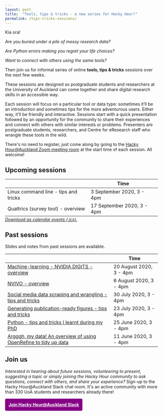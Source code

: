```yaml
---
layout: post
title:  "Tools, tips & tricks - a new series for Hacky Hour!"
permalink: /tips-tricks-sessions/
---
```


Kia ora!

*Are you buried under a pile of messy research data?*

*Are Python errors making you regret your life choices?*

*Want to connect with others using the same tools?*

Then join us for informal series of online **tools, tips & tricks** sessions over the next few weeks.

These sessions are designed so postgraduate students and researchers at the University of Auckland can come together and share digital research skills in an accessible way.

Each session will focus on a particular tool or data type: sometimes it’ll be an introduction and sometimes tips for the more adventurous users. Either way, it’ll be friendly and interactive. Sessions start with a quick presentation followed by an opportunity for the community to share their experiences and connect with others with similar interests or problems. Presenters are postgraduate students, researchers, and Centre for eResearch staff who wrangle these tools in the wild. 

There's no need to register, just come along by going to the [Hacky Hour@Auckland Zoom meeting room](https://auckland.zoom.us/j/9328250646) at the start time of each session. All welcome! 

## Upcoming sessions

|                                                                  | Time                 |
|------------------------------------------------------------------|----------------------|
| Linux command line - tips and tricks                             | 3 September 2020, 3 - 4pm|
| Qualtrics (survey tool) - overview                               | 17 September 2020, 3 - 4pm|

<p style="margin-top:-1em;margin-bottom:2em;"><em><a href="{{site.baseurl}}/static/tips-tricks-sessions.ics">Download as calendar events (.ics).</a></em></p>

## Past sessions
Slides and notes from past sessions are available.

|                                                                  | Time                 |
|------------------------------------------------------------------|----------------------|
| [Machine-learning - NVIDIA DIGITS - overview]({{site.baseurl}}/static/tipstricks/HackyHour%20ML.pdf)                      | 20 August 2020, 3 - 4pm|
| [NVIVO - overview]({{site.baseurl}}/static/tipstricks/20200806%20Nvivo2.pdf)| 6 August 2020, 3 - 4pm|
| [Social media data scraping and wrangling - tips and tricks]({{site.baseurl}}/static/tipstricks/Social%20media%20data%20-%20tips%20and%20tricks.pdf)      | 30 July 2020, 3 - 4pm |
| [Generating publication-ready figures - tips and tricks]({{site.baseurl}}/static/tipstricks/HackyHour%20-%20Publication%20Ready%20Figures.pdf)           | 23 July 2020, 3 - 4pm|
|[Python - tips and tricks I learnt during my PhD]({{site.baseurl}}/static/tipstricks/HackyHour%20-%20Python%20Tips%20&%20Tricks.pdf)                | 25 June 2020, 3 - 4pm|
|[Argggh, my data! An overview of using OpenRefine to tidy up data]({{site.baseurl}}/static/tipstricks/2020-06-11-OpenRefine-intro-YW.pptx.pdf)| 11 June 2020, 3 - 4pm|

## Join us

_Interested in hearing about future sessions, volunteering to present, suggesting a topic or simply joining the Hacky Hour community to ask questions, connect with others, and share your experience?_ Sign-up to the Hacky Hour@Auckland Slack chat room. It's an active community with more than 330 UoA students and researchers already there!

<a href="https://join.slack.com/t/uoacer/shared_invite/zt-enicnt85-LeufP7kQxPL0r1L2r3MxvQ" style="border: 1px solid purple;padding: 0.75em;display: inline-block;background-color: #860086;color: white;font-weight: bolder;border-radius: 4px;">Join Hacky Hour@Auckland Slack</a>
